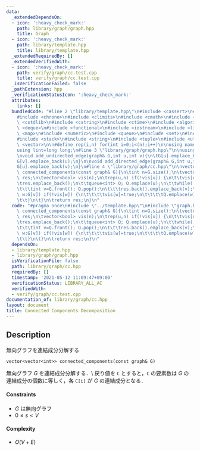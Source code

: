 ```yaml
---
data:
  _extendedDependsOn:
  - icon: ':heavy_check_mark:'
    path: library/graph/graph.hpp
    title: Graph
  - icon: ':heavy_check_mark:'
    path: library/template.hpp
    title: library/template.hpp
  _extendedRequiredBy: []
  _extendedVerifiedWith:
  - icon: ':heavy_check_mark:'
    path: verify/graph/cc.test.cpp
    title: verify/graph/cc.test.cpp
  _isVerificationFailed: false
  _pathExtension: hpp
  _verificationStatusIcon: ':heavy_check_mark:'
  attributes:
    links: []
  bundledCode: "#line 2 \"library/template.hpp\"\n#include <cassert>\n#include <cctype>\n\
    #include <chrono>\n#include <climits>\n#include <cmath>\n#include <cstdio>\n#include\
    \ <cstdlib>\n#include <cstring>\n#include <ctime>\n#include <algorithm>\n#include\
    \ <deque>\n#include <functional>\n#include <iostream>\n#include <limits>\n#include\
    \ <map>\n#include <numeric>\n#include <queue>\n#include <set>\n#include <sstream>\n\
    #include <stack>\n#include <string>\n#include <tuple>\n#include <utility>\n#include\
    \ <vector>\n\n#define rep(i,n) for(int i=0;i<(n);i++)\n\nusing namespace std;\n\
    using lint=long long;\n#line 3 \"library/graph/graph.hpp\"\n\nusing graph=vector<vector<int>>;\n\
    \nvoid add_undirected_edge(graph& G,int u,int v){\n\tG[u].emplace_back(v);\n\t\
    G[v].emplace_back(u);\n}\n\nvoid add_directed_edge(graph& G,int u,int v){\n\t\
    G[u].emplace_back(v);\n}\n#line 4 \"library/graph/cc.hpp\"\n\nvector<vector<int>>\
    \ connected_components(const graph& G){\n\tint n=G.size();\n\tvector<vector<int>>\
    \ res;\n\tvector<bool> vis(n);\n\trep(u,n) if(!vis[u]) {\n\t\tvis[u]=true;\n\t\
    \tres.emplace_back();\n\t\tqueue<int> Q; Q.emplace(u);\n\t\twhile(!Q.empty()){\n\
    \t\t\tint v=Q.front(); Q.pop();\n\t\t\tres.back().emplace_back(v);\n\t\t\tfor(int\
    \ w:G[v]) if(!vis[w]) {\n\t\t\t\tvis[w]=true;\n\t\t\t\tQ.emplace(w);\n\t\t\t}\n\
    \t\t}\n\t}\n\treturn res;\n}\n"
  code: "#pragma once\n#include \"../template.hpp\"\n#include \"graph.hpp\"\n\nvector<vector<int>>\
    \ connected_components(const graph& G){\n\tint n=G.size();\n\tvector<vector<int>>\
    \ res;\n\tvector<bool> vis(n);\n\trep(u,n) if(!vis[u]) {\n\t\tvis[u]=true;\n\t\
    \tres.emplace_back();\n\t\tqueue<int> Q; Q.emplace(u);\n\t\twhile(!Q.empty()){\n\
    \t\t\tint v=Q.front(); Q.pop();\n\t\t\tres.back().emplace_back(v);\n\t\t\tfor(int\
    \ w:G[v]) if(!vis[w]) {\n\t\t\t\tvis[w]=true;\n\t\t\t\tQ.emplace(w);\n\t\t\t}\n\
    \t\t}\n\t}\n\treturn res;\n}\n"
  dependsOn:
  - library/template.hpp
  - library/graph/graph.hpp
  isVerificationFile: false
  path: library/graph/cc.hpp
  requiredBy: []
  timestamp: '2021-05-12 11:09:47+09:00'
  verificationStatus: LIBRARY_ALL_AC
  verifiedWith:
  - verify/graph/cc.test.cpp
documentation_of: library/graph/cc.hpp
layout: document
title: Connected Components Decomposition
---
```


## Description
無向グラフを連結成分分解する
```
vector<vector<int>> connected_components(const graph& G)
```
無向グラフ $G$ を連結成分分解する．\\
戻り値を ``C`` とすると，``C`` の要素数は $G$ の連結成分の個数に等しく，各 ``C[i]`` が $G$ の連結成分となる．

#### Constraints
- $G$ は無向グラフ
- $0\le s\lt V$

#### Complexity
- $O(V+E)$
